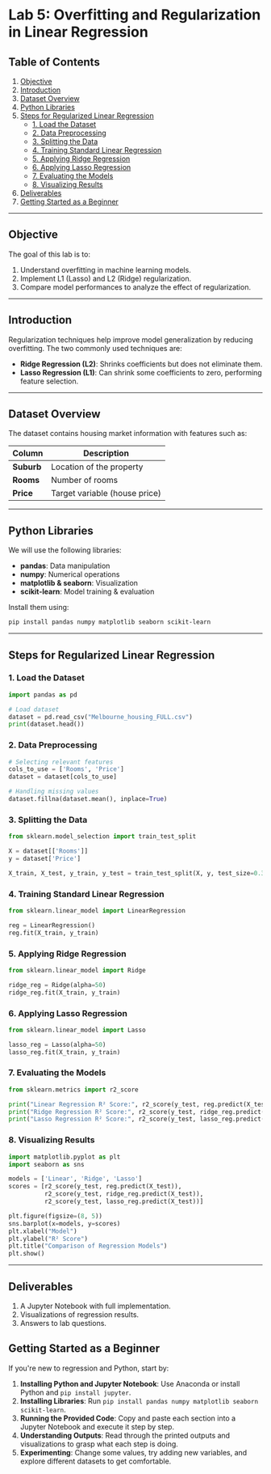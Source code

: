 # Lab 5: Overfitting and Regularization in Linear Regression

## Table of Contents
1. [Objective](#objective)
2. [Introduction](#introduction)
3. [Dataset Overview](#dataset-overview)
4. [Python Libraries](#python-libraries)
5. [Steps for Regularized Linear Regression](#steps-for-regularized-linear-regression)
   - [1. Load the Dataset](#1-load-the-dataset)
   - [2. Data Preprocessing](#2-data-preprocessing)
   - [3. Splitting the Data](#3-splitting-the-data)
   - [4. Training Standard Linear Regression](#4-training-standard-linear-regression)
   - [5. Applying Ridge Regression](#5-applying-ridge-regression)
   - [6. Applying Lasso Regression](#6-applying-lasso-regression)
   - [7. Evaluating the Models](#7-evaluating-the-models)
   - [8. Visualizing Results](#8-visualizing-results)
6. [Deliverables](#Deliverables)
7. [Getting Started as a Beginner](#Getting-Started-as-a-Beginner)

---

## Objective
The goal of this lab is to:

1. Understand overfitting in machine learning models.
2. Implement L1 (Lasso) and L2 (Ridge) regularization.
3. Compare model performances to analyze the effect of regularization.

---

## Introduction
Regularization techniques help improve model generalization by reducing overfitting. The two commonly used techniques are:
- **Ridge Regression (L2)**: Shrinks coefficients but does not eliminate them.
- **Lasso Regression (L1)**: Can shrink some coefficients to zero, performing feature selection.

---

## Dataset Overview
The dataset contains housing market information with features such as:

| Column | Description |
|--------|-------------|
| **Suburb** | Location of the property |
| **Rooms** | Number of rooms |
| **Price** | Target variable (house price) |

---

## Python Libraries
We will use the following libraries:
- **pandas**: Data manipulation
- **numpy**: Numerical operations
- **matplotlib & seaborn**: Visualization
- **scikit-learn**: Model training & evaluation

Install them using:
```bash
pip install pandas numpy matplotlib seaborn scikit-learn
```

---

## Steps for Regularized Linear Regression

### 1. Load the Dataset
```python
import pandas as pd

# Load dataset
dataset = pd.read_csv("Melbourne_housing_FULL.csv")
print(dataset.head())
```

### 2. Data Preprocessing
```python
# Selecting relevant features
cols_to_use = ['Rooms', 'Price']
dataset = dataset[cols_to_use]

# Handling missing values
dataset.fillna(dataset.mean(), inplace=True)
```

### 3. Splitting the Data
```python
from sklearn.model_selection import train_test_split

X = dataset[['Rooms']]
y = dataset['Price']

X_train, X_test, y_train, y_test = train_test_split(X, y, test_size=0.3, random_state=2)
```

### 4. Training Standard Linear Regression
```python
from sklearn.linear_model import LinearRegression

reg = LinearRegression()
reg.fit(X_train, y_train)
```

### 5. Applying Ridge Regression
```python
from sklearn.linear_model import Ridge

ridge_reg = Ridge(alpha=50)
ridge_reg.fit(X_train, y_train)
```

### 6. Applying Lasso Regression
```python
from sklearn.linear_model import Lasso

lasso_reg = Lasso(alpha=50)
lasso_reg.fit(X_train, y_train)
```

### 7. Evaluating the Models
```python
from sklearn.metrics import r2_score

print("Linear Regression R² Score:", r2_score(y_test, reg.predict(X_test)))
print("Ridge Regression R² Score:", r2_score(y_test, ridge_reg.predict(X_test)))
print("Lasso Regression R² Score:", r2_score(y_test, lasso_reg.predict(X_test)))
```

### 8. Visualizing Results
```python
import matplotlib.pyplot as plt
import seaborn as sns

models = ['Linear', 'Ridge', 'Lasso']
scores = [r2_score(y_test, reg.predict(X_test)), 
          r2_score(y_test, ridge_reg.predict(X_test)), 
          r2_score(y_test, lasso_reg.predict(X_test))]

plt.figure(figsize=(8, 5))
sns.barplot(x=models, y=scores)
plt.xlabel("Model")
plt.ylabel("R² Score")
plt.title("Comparison of Regression Models")
plt.show()
```

---
## Deliverables
1. A Jupyter Notebook with full implementation.
2. Visualizations of regression results.
3. Answers to lab questions.

## Getting Started as a Beginner
If you're new to regression and Python, start by:
1. **Installing Python and Jupyter Notebook**: Use Anaconda or install Python and `pip install jupyter`.
2. **Installing Libraries**: Run `pip install pandas numpy matplotlib seaborn scikit-learn`.
3. **Running the Provided Code**: Copy and paste each section into a Jupyter Notebook and execute it step by step.
4. **Understanding Outputs**: Read through the printed outputs and visualizations to grasp what each step is doing.
5. **Experimenting**: Change some values, try adding new variables, and explore different datasets to get comfortable.


